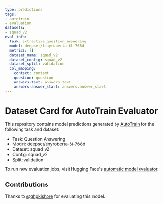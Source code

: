 ```yaml
---
type: predictions
tags:
- autotrain
- evaluation
datasets:
- squad_v2
eval_info:
  task: extractive_question_answering
  model: deepset/tinyroberta-6l-768d
  metrics: []
  dataset_name: squad_v2
  dataset_config: squad_v2
  dataset_split: validation
  col_mapping:
    context: context
    question: question
    answers-text: answers.text
    answers-answer_start: answers.answer_start
---
```

# Dataset Card for AutoTrain Evaluator

This repository contains model predictions generated by [AutoTrain](https://huggingface.co/autotrain) for the following task and dataset:

* Task: Question Answering
* Model: deepset/tinyroberta-6l-768d
* Dataset: squad_v2
* Config: squad_v2
* Split: validation

To run new evaluation jobs, visit Hugging Face's [automatic model evaluator](https://huggingface.co/spaces/autoevaluate/model-evaluator).

## Contributions

Thanks to [@ghpkishore](https://huggingface.co/ghpkishore) for evaluating this model.